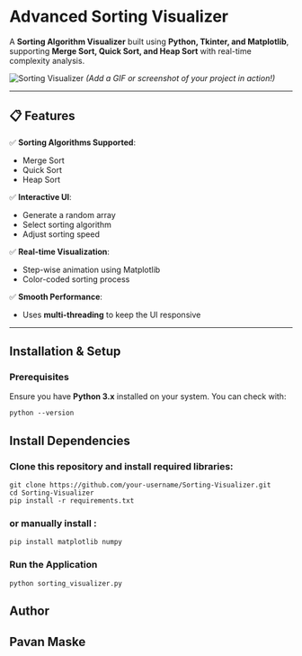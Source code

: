 #  Advanced Sorting Visualizer
A **Sorting Algorithm Visualizer** built using **Python, Tkinter, and Matplotlib**, supporting **Merge Sort, Quick Sort, and Heap Sort** with real-time complexity analysis.  

![Sorting Visualizer](https://user-images.githubusercontent.com/your-username/demo.gif) *(Add a GIF or screenshot of your project in action!)*  

---

## 📋 Features
✅ **Sorting Algorithms Supported**:  
- Merge Sort   
- Quick Sort   
- Heap Sort  

✅ **Interactive UI**:
- Generate a random array  
- Select sorting algorithm  
- Adjust sorting speed  

✅ **Real-time Visualization**:
- Step-wise animation using Matplotlib  
- Color-coded sorting process  

✅ **Smooth Performance**:
- Uses **multi-threading** to keep the UI responsive  

---

##  Installation & Setup
###  Prerequisites
Ensure you have **Python 3.x** installed on your system. You can check with:

    python --version

## Install Dependencies

### Clone this repository and install required libraries:

    git clone https://github.com/your-username/Sorting-Visualizer.git
    cd Sorting-Visualizer
    pip install -r requirements.txt

### or manually install :

    pip install matplotlib numpy

### Run the Application

    python sorting_visualizer.py

## Author
## Pavan Maske

